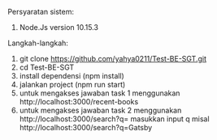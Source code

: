 Persyaratan sistem:

1. Node.Js version 10.15.3

Langkah-langkah:

1. git clone https://github.com/yahya0211/Test-BE-SGT.git
2. cd Test-BE-SGT
3. install dependensi (npm install)
4. jalankan project (npm run start)
5. untuk mengakses jawaban task 1 menggunakan http://localhost:3000/recent-books
6. untuk mengakses jawaban task 2 menggunakan http://localhost:3000/search?q= masukkan input q misal http://localhost:3000/search?q=Gatsby
